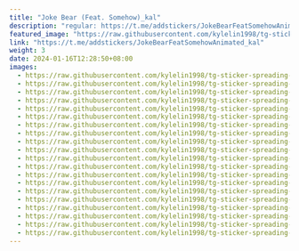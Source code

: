 ```yaml
---
title: "Joke Bear (Feat. Somehow)_kal"
description: "regular: https://t.me/addstickers/JokeBearFeatSomehowAnimated_kal"
featured_image: "https://raw.githubusercontent.com/kylelin1998/tg-sticker-spreading-worldwide-images/main/img/fce19ae6-1a5c-4665-bd9a-537c7797e632.jpg"
link: "https://t.me/addstickers/JokeBearFeatSomehowAnimated_kal"
weight: 3
date: 2024-01-16T12:28:50+08:00
images:
  - https://raw.githubusercontent.com/kylelin1998/tg-sticker-spreading-worldwide-images/main/img/fce19ae6-1a5c-4665-bd9a-537c7797e632.jpg
  - https://raw.githubusercontent.com/kylelin1998/tg-sticker-spreading-worldwide-images/main/img/67786df5-d89d-4b84-bbef-c37c2c5b1530.jpg
  - https://raw.githubusercontent.com/kylelin1998/tg-sticker-spreading-worldwide-images/main/img/63f4b243-a10d-4464-8ec8-0a8e40626a6b.jpg
  - https://raw.githubusercontent.com/kylelin1998/tg-sticker-spreading-worldwide-images/main/img/2247ea6a-ae7c-4302-8422-740e77879326.jpg
  - https://raw.githubusercontent.com/kylelin1998/tg-sticker-spreading-worldwide-images/main/img/1deddc01-4c6d-411d-bcb0-711f90b320d8.jpg
  - https://raw.githubusercontent.com/kylelin1998/tg-sticker-spreading-worldwide-images/main/img/821cd7f0-5cad-4a3e-89cb-c0828dde477f.jpg
  - https://raw.githubusercontent.com/kylelin1998/tg-sticker-spreading-worldwide-images/main/img/45750455-8ff6-47c4-b784-85ec998d8027.jpg
  - https://raw.githubusercontent.com/kylelin1998/tg-sticker-spreading-worldwide-images/main/img/13a95914-b344-4445-b4b6-6cfff094fea6.jpg
  - https://raw.githubusercontent.com/kylelin1998/tg-sticker-spreading-worldwide-images/main/img/92347bab-07f0-4bdf-bed2-210d33c14471.jpg
  - https://raw.githubusercontent.com/kylelin1998/tg-sticker-spreading-worldwide-images/main/img/85dafa97-51cf-488c-996f-5253a96f2e10.jpg
  - https://raw.githubusercontent.com/kylelin1998/tg-sticker-spreading-worldwide-images/main/img/df0bcbad-9907-4930-ba03-3049e5df2904.jpg
  - https://raw.githubusercontent.com/kylelin1998/tg-sticker-spreading-worldwide-images/main/img/b0bac5bb-0713-47ca-9daf-e4b95602d367.jpg
  - https://raw.githubusercontent.com/kylelin1998/tg-sticker-spreading-worldwide-images/main/img/bb4a63fc-896b-4473-8bf1-64ee1fa2e83d.jpg
  - https://raw.githubusercontent.com/kylelin1998/tg-sticker-spreading-worldwide-images/main/img/7f049b67-da32-476c-a75d-8efe2ab53c3c.jpg
  - https://raw.githubusercontent.com/kylelin1998/tg-sticker-spreading-worldwide-images/main/img/33ca064e-fd99-4ce3-9758-de365a70762b.jpg
  - https://raw.githubusercontent.com/kylelin1998/tg-sticker-spreading-worldwide-images/main/img/2c4020f5-8ec9-453e-bdce-2af4f2f8947a.jpg
  - https://raw.githubusercontent.com/kylelin1998/tg-sticker-spreading-worldwide-images/main/img/f8365664-927a-46fa-8b48-80a06ed90de8.jpg
  - https://raw.githubusercontent.com/kylelin1998/tg-sticker-spreading-worldwide-images/main/img/509ef203-6c26-410e-afe1-96f9a2fa035b.jpg
  - https://raw.githubusercontent.com/kylelin1998/tg-sticker-spreading-worldwide-images/main/img/ac0e3b82-2a37-4848-aec6-918f5b3857a9.jpg
  - https://raw.githubusercontent.com/kylelin1998/tg-sticker-spreading-worldwide-images/main/img/9251b23f-c961-4eb5-87ae-02301328d2f4.jpg
---
```

